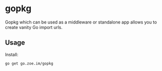 # gopkg


Gopkg which can be used as a middleware or standalone app allows you to create vanity Go import urls.

## Usage

Install:
```bash
go get go.zoe.im/gopkg
```